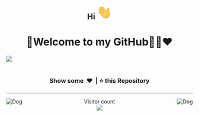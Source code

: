 <h2 align="center">Hi <img src="https://raw.githubusercontent.com/ABSphreak/ABSphreak/master/gifs/Hi.gif" width="40px"></h2>
<h1 align="center">🙏Welcome to my GitHub👨‍💻❤️</h1>


<img src="https://profile-counter.glitch.me/mihirchakma/count.svg" align="center"/>

<br />
<br />
<h3 align="center">Show some &nbsp;❤️&nbsp; | ⭐ this Repository</h3>

---
<img align="left" alt="Dog" width="" src="tenor.gif" />
<img align="right" alt="Dog" width="" src="tenor.gif" />
<p align="center"> 
  Visitor count<br>
  <img src="https://profile-counter.glitch.me/hritikhere/count.svg" />
</p>

<br />
<br />

<!--
**mihirchakma/mihirchakma** is a ✨ _special_ ✨ repository because its `README.md` (this file) appears on your GitHub profile.

Here are some ideas to get you started:

- 🔭 I’m currently working on ...
- 🌱 I’m currently learning ...
- 👯 I’m looking to collaborate on ...
- 🤔 I’m looking for help with ...
- 💬 Ask me about ...
- 📫 How to reach me: ...
- 😄 Pronouns: ...
- ⚡ Fun fact: ...
-->
